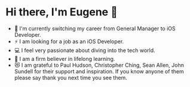 # Hi there, I'm Eugene 👋 


- 🔭 I'm currently switching my career from General Manager to iOS Developer.
- ⚡  I am looking for a job as an iOS Developer.
- 💻 I feel very passionate about diving into the tech world.
- 📖 I am a firm believer in lifelong learning.
- 😻  I am grateful to Paul Hudson, Christopher Ching, Sean Allen, John Sundell for their support and inspiration. If you know anyone of them please say thank you next time you see them.  

